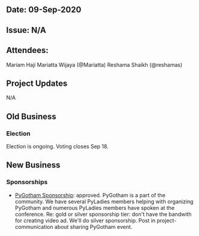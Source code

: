 ## Date:  09-Sep-2020

## Issue: N/A
## Attendees: 
Mariam Haji
Mariatta Wijaya (@Mariatta)
Reshama Shaikh (@reshamas)

## Project Updates

N/A

## Old Business

### Election 

Election is ongoing. Voting closes Sep 18.

## New Business

### Sponsorships

- [PyGotham Sponsorship](https://github.com/pyladies/info/issues/14): approved.
  PyGotham is a part of the community. We have several PyLadies members helping
  with organizing PyGotham and numerous PyLadies members have spoken at the conference.
  Re: gold or silver sponsorship tier: don't have the bandwith for creating video ad.
  We'll do silver sponsorship. Post in project-communication about sharing PyGotham event.
